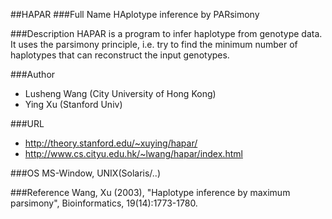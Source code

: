 ##HAPAR
###Full Name
HAplotype inference by PARsimony

###Description
HAPAR is a program to infer haplotype from genotype data. It uses the parsimony principle, i.e. try to find the minimum number of haplotypes that can reconstruct the input genotypes.

###Author
* Lusheng Wang (City University of Hong Kong)
* Ying Xu (Stanford Univ)

###URL
* http://theory.stanford.edu/~xuying/hapar/
* http://www.cs.cityu.edu.hk/~lwang/hapar/index.html

###OS
MS-Window, UNIX(Solaris/..)

###Reference
Wang, Xu (2003), "Haplotype inference by maximum parsimony", Bioinformatics, 19(14):1773-1780.


